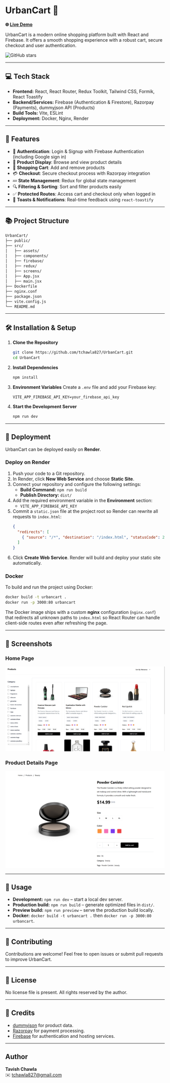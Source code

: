 # UrbanCart 🛒

**🌐 [Live Demo](https://urbancart-kv4z.onrender.com/)**

UrbanCart is a modern online shopping platform built with React and Firebase. It offers a smooth shopping experience with a robust cart, secure checkout and user authentication.

![GitHub stars](https://img.shields.io/github/stars/tchawla827/UrbanCart?style=social)

---

## 💻 Tech Stack

- **Frontend:** React, React Router, Redux Toolkit, Tailwind CSS, Formik, React Toastify
- **Backend/Services:** Firebase (Authentication & Firestore), Razorpay (Payments), dummyjson API (Products)
- **Build Tools:** Vite, ESLint
- **Deployment:** Docker, Nginx, Render

---

## 🚀 Features

- 🔐 **Authentication**: Login & Signup with Firebase Authentication (including Google sign in)
- 🛒 **Product Display**: Browse and view product details
- 🛒 **Shopping Cart**: Add and remove products
- 💳 **Checkout**: Secure checkout process with Razorpay integration
- 💤 **State Management**: Redux for global state management
- 🔍 **Filtering & Sorting**: Sort and filter products easily
- ✅ **Protected Routes**: Access cart and checkout only when logged in
- 📢 **Toasts & Notifications**: Real-time feedback using `react-toastify`

---

## 📚 Project Structure

```
UrbanCart/
├── public/
├── src/
│   ├── assets/
│   ├── components/
│   ├── firebase/
│   ├── redux/
│   ├── screens/
│   ├── App.jsx
│   ├── main.jsx
├── Dockerfile
├── nginx.conf
├── package.json
├── vite.config.js
└── README.md
```

---

## 🛠️ Installation & Setup

1. **Clone the Repository**
   ```sh
   git clone https://github.com/tchawla827/UrbanCart.git
   cd UrbanCart
   ```
2. **Install Dependencies**
   ```sh
   npm install
   ```
3. **Environment Variables**
   Create a `.env` file and add your Firebase key:
   ```
   VITE_APP_FIREBASE_API_KEY=your_firebase_api_key
   ```
4. **Start the Development Server**
   ```sh
   npm run dev
   ```

---

## 🚀 Deployment

UrbanCart can be deployed easily on **Render**.

### Deploy on Render
1. Push your code to a Git repository.
2. In Render, click **New Web Service** and choose **Static Site**.
3. Connect your repository and configure the following settings:
   - **Build Command:** `npm run build`
   - **Publish Directory:** `dist/`
4. Add the required environment variable in the **Environment** section:
   - `VITE_APP_FIREBASE_API_KEY`
5. Commit a `static.json` file at the project root so Render can rewrite all requests to `index.html`:
   ```json
   {
     "redirects": [
       { "source": "/*", "destination": "/index.html", "statusCode": 200 }
     ]
   }
   ```
6. Click **Create Web Service**. Render will build and deploy your static site automatically.

### Docker
To build and run the project using Docker:
```sh
docker build -t urbancart .
docker run -p 3000:80 urbancart
```
The Docker image ships with a custom **nginx** configuration (`nginx.conf`) that redirects all unknown paths to `index.html` so React Router can handle client-side routes even after refreshing the page.

---

## 📸 Screenshots

### Home Page
![Home Page](screenshots/home.png)

### Product Details Page
![Product Details](screenshots/product_details.png)

---

## 🤖 Usage

- **Development:** `npm run dev` – start a local dev server.
- **Production build:** `npm run build` – generate optimized files in `dist/`.
- **Preview build:** `npm run preview` – serve the production build locally.
- **Docker:** `docker build -t urbancart .` then `docker run -p 3000:80 urbancart`.

---

## 🤝 Contributing

Contributions are welcome! Feel free to open issues or submit pull requests to improve UrbanCart.

---

## 📄 License

No license file is present. All rights reserved by the author.

---

## 🙏 Credits

- [dummyjson](https://dummyjson.com/) for product data.
- [Razorpay](https://razorpay.com/) for payment processing.
- [Firebase](https://firebase.google.com/) for authentication and hosting services.

---

## Author
**Tavish Chawla**  
✉️ [tchawla827@gmail.com](mailto:tchawla827@gmail.com)
